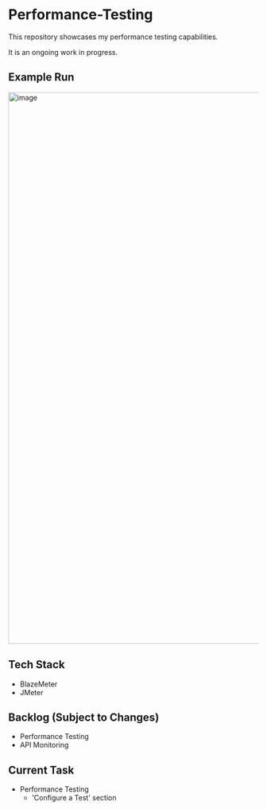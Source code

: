 # Performance-Testing
This repository showcases my performance testing capabilities.

It is an ongoing work in progress.

## Example Run

<img width="1107" alt="image" src="https://github.com/RafidAziz/Performance-Testing/assets/167278169/57b66016-acc5-454b-9285-255f6b5887ed">


## Tech Stack
- BlazeMeter
- JMeter

## Backlog (Subject to Changes)
- Performance Testing
- API Monitoring 

## Current Task
- Performance Testing
  - 'Configure a Test' section
